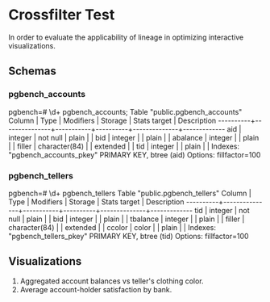 # Crossfilter Test
In order to evaluate the applicability of lineage in optimizing interactive visualizations.

## Schemas
### pgbench_accounts
pgbench=# \d+ pgbench_accounts;
                       Table "public.pgbench_accounts"
  Column  |     Type      | Modifiers | Storage  | Stats target | Description 
----------+---------------+-----------+----------+--------------+-------------
 aid      | integer       | not null  | plain    |              | 
 bid      | integer       |           | plain    |              | 
 abalance | integer       |           | plain    |              | 
 filler   | character(84) |           | extended |              | 
 tid      | integer       |           | plain    |              | 
Indexes:
    "pgbench_accounts_pkey" PRIMARY KEY, btree (aid)
Options: fillfactor=100
### pgbench_tellers
pgbench=# \d+ pgbench_tellers
                        Table "public.pgbench_tellers"
  Column  |     Type      | Modifiers | Storage  | Stats target | Description 
----------+---------------+-----------+----------+--------------+-------------
 tid      | integer       | not null  | plain    |              | 
 bid      | integer       |           | plain    |              | 
 tbalance | integer       |           | plain    |              | 
 filler   | character(84) |           | extended |              | 
 ccolor   | color         |           | plain    |              | 
Indexes:
    "pgbench_tellers_pkey" PRIMARY KEY, btree (tid)
Options: fillfactor=100

## Visualizations
1. Aggregated account balances vs teller's clothing color.
2. Average account-holder satisfaction by bank.

